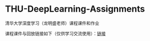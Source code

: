 # THU-DeepLearning-Assignments
清华大学深度学习（龙明盛老师）课程课件和作业

课程课件与回放链接如下（仅供学习交流使用）：[链接](https://cloud.tsinghua.edu.cn/d/20369557735b42ceb9c6/)